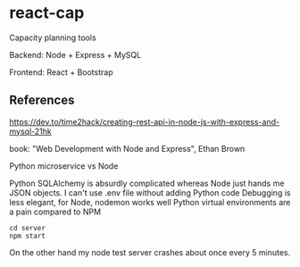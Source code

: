 # react-cap

Capacity planning tools

Backend: Node + Express + MySQL

Frontend: React + Bootstrap

## References

https://dev.to/time2hack/creating-rest-api-in-node-js-with-express-and-mysql-21hk

book: "Web Development with Node and Express", Ethan Brown

Python microservice vs Node

Python SQLAlchemy is absurdly complicated whereas Node just hands me JSON objects.
I can't use .env file without adding Python code
Debugging is less elegant, for Node, nodemon works well
Python virtual environments are a pain compared to NPM

```
cd server
npm start
```

On the other hand my node test server crashes about once every 5 minutes.

